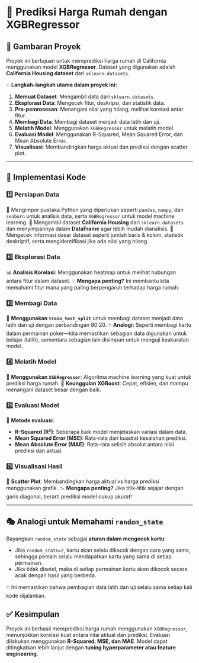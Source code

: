 # 🏡 Prediksi Harga Rumah dengan XGBRegressor

## 📌 Gambaran Proyek
Proyek ini bertujuan untuk memprediksi harga rumah di California menggunakan model **XGBRegressor**. Dataset yang digunakan adalah **California Housing dataset** dari `sklearn.datasets`. 

💡 **Langkah-langkah utama dalam proyek ini:**
1. **Memuat Dataset**: Mengambil data dari `sklearn.datasets`.
2. **Eksplorasi Data**: Mengecek fitur, deskripsi, dan statistik data.
3. **Pra-pemrosesan**: Menangani nilai yang hilang, melihat korelasi antar fitur.
4. **Membagi Data**: Membagi dataset menjadi data latih dan uji.
5. **Melatih Model**: Menggunakan `XGBRegressor` untuk melatih model.
6. **Evaluasi Model**: Menggunakan R-Squared, Mean Squared Error, dan Mean Absolute Error.
7. **Visualisasi**: Membandingkan harga aktual dan prediksi dengan scatter plot.

---

## 📝 Implementasi Kode

### 1️⃣ Persiapan Data
🔹 Mengimpor pustaka Python yang diperlukan seperti `pandas`, `numpy`, dan `seaborn` untuk analisis data, serta `XGBRegressor` untuk model machine learning.
🔹 Mengambil dataset **California Housing** dari `sklearn.datasets` dan menyimpannya dalam **DataFrame** agar lebih mudah dianalisis.
🔹 Mengecek informasi dasar dataset seperti jumlah baris & kolom, statistik deskriptif, serta mengidentifikasi jika ada nilai yang hilang.

### 2️⃣ Eksplorasi Data
📊 **Analisis Korelasi**: Menggunakan heatmap untuk melihat hubungan antara fitur dalam dataset. 
💡 **Mengapa penting?** Ini membantu kita memahami fitur mana yang paling berpengaruh terhadap harga rumah.

### 3️⃣ Membagi Data
🔀 **Menggunakan `train_test_split`** untuk membagi dataset menjadi data latih dan uji dengan perbandingan 80:20. 
🃏 **Analogi:** Seperti membagi kartu dalam permainan poker—kita memastikan sebagian data digunakan untuk belajar (latih), sementara sebagian lain disimpan untuk menguji keakuratan model.

### 4️⃣ Melatih Model
🤖 **Menggunakan `XGBRegressor`**: Algoritma machine learning yang kuat untuk prediksi harga rumah. 
🚀 **Keunggulan XGBoost**: Cepat, efisien, dan mampu menangani dataset besar dengan baik.

### 5️⃣ Evaluasi Model
📏 **Metode evaluasi**: 
- **R-Squared (R²)**: Seberapa baik model menjelaskan variasi dalam data.
- **Mean Squared Error (MSE)**: Rata-rata dari kuadrat kesalahan prediksi.
- **Mean Absolute Error (MAE)**: Rata-rata selisih absolut antara nilai prediksi dan aktual.

### 6️⃣ Visualisasi Hasil
📌 **Scatter Plot**: Membandingkan harga aktual vs harga prediksi menggunakan grafik.
📉 **Mengapa penting?** Jika titik-titik sejajar dengan garis diagonal, berarti prediksi model cukup akurat!

---

## 🎭 Analogi untuk Memahami `random_state`

Bayangkan `random_state` sebagai **aturan dalam mengocok kartu**:
- Jika `random_state=2`, kartu akan selalu dikocok dengan cara yang sama, sehingga pemain selalu mendapatkan kartu yang sama di setiap permainan.
- Jika tidak disetel, maka di setiap permainan kartu akan dikocok secara acak dengan hasil yang berbeda.

🃏 Ini memastikan bahwa pembagian data latih dan uji selalu sama setiap kali kode dijalankan.

## ✅ Kesimpulan
Proyek ini berhasil memprediksi harga rumah menggunakan `XGBRegressor`, menunjukkan korelasi kuat antara nilai aktual dan prediksi. Evaluasi dilakukan menggunakan **R-Squared, MSE, dan MAE**. Model dapat ditingkatkan lebih lanjut dengan **tuning hyperparameter atau feature engineering**.